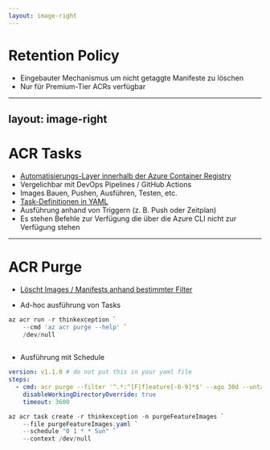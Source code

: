 ```yaml
---
layout: image-right
---
```

# Retention Policy
- Eingebauter Mechanismus um nicht getaggte Manifeste zu löschen
- Nur für Premium-Tier ACRs verfügbar
---
layout: image-right
---
# ACR Tasks
- [Automatisierungs-Layer innerhalb der Azure Container Registry](https://learn.microsoft.com/en-us/azure/container-registry/container-registry-tasks-overview)
- Vergelichbar mit DevOps Pipelines / GitHub Actions
- Images Bauen, Pushen, Ausführen, Testen, etc.
- [Task-Definitionen in YAML](https://learn.microsoft.com/en-us/azure/container-registry/container-registry-tasks-reference-yaml)
- Ausführung anhand von Triggern (z. B. Push oder Zeitplan)
- Es stehen Befehle zur Verfügung die über die Azure CLI nicht zur Verfügung stehen

---
# ACR Purge
- [Löscht Images / Manifests anhand bestimmter Filter](https://learn.microsoft.com/en-us/azure/container-registry/container-registry-auto-purge)


- Ad-hoc ausführung von Tasks
```powershell
az acr run -r thinkexception `
    --cmd 'az acr purge --help' `
    /dev/null
    
```

- Ausführung mit Schedule 
```yaml
version: v1.1.0 # do not put this in your yaml file
steps: 
  - cmd: acr purge --filter '^.*:^[F|f]eature[-0-9]*$' --ago 30d --untagged --keep 1 --dry-run
    disableWorkingDirectoryOverride: true
    timeout: 3600
```

```powershell
az acr task create -r thinkexception -n purgeFeatureImages `
    --file purgeFeatureImages.yaml `
    --schedule "0 1 * * Sun" `
    --context /dev/null
```    